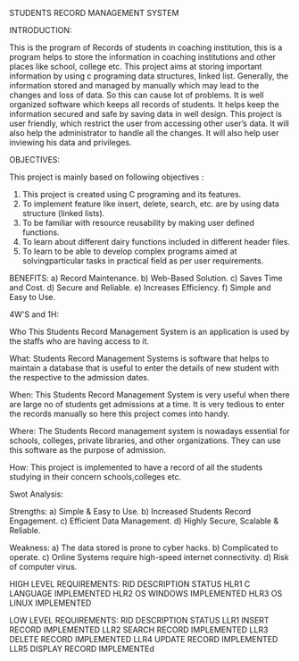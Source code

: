 STUDENTS RECORD MANAGEMENT SYSTEM

INTRODUCTION:

This is the program of Records of students in coaching institution, this is a program helps to store the information in coaching institutions and other places like school, college etc. This project aims 
at storing important information by using c programing data structures, linked list. Generally, the information stored and managed by manually which may lead to the changes and loss of data. So this 
can cause lot of problems. It is well organized software which keeps all records of students. It helps keep the information secured and safe by saving data in well design.
This project is user friendly, which restrict the user from accessing other user’s data. It will also help the administrator to handle all the changes. It will also help user inviewing his data and privileges.

OBJECTIVES:

This project is mainly based on following objectives :
1. This project is created using C programing and its features.
2. To implement feature like insert, delete, search, etc. are by using data structure (linked lists).
3. To be familiar with resource reusability by making user defined functions.
4. To learn about different dairy functions included in different header files.
5. To learn to be able to develop complex programs aimed at solvingparticular tasks 
in practical field as per user requirements.

BENEFITS:
a) Record Maintenance.
b) Web-Based Solution.
c) Saves Time and Cost.
d) Secure and Reliable.
e) Increases Efficiency.
f) Simple and Easy to Use.

4W'S and 1H:

Who
This Students Record Management System is an application is used by the staffs who are having access to it.

What:
Students Record Management Systems is software that helps to maintain a database that is useful to enter the details of new student with the respective to the admission dates.

When:
This Students Record Management System is very useful when there are large no of students get admissions at a time. It is very tedious to enter the records manually so here this project comes into 
handy.

Where:
The Students Record management system is nowadays essential for schools, colleges, private libraries, and other organizations. They can use this software as the purpose of admission.

How:
This project is implemented to have a record of all the students studying in their concern schools,colleges etc.

Swot Analysis:

Strengths:
a) Simple & Easy to Use.
b) Increased Students Record Engagement.
c) Efficient Data Management.
d) Highly Secure, Scalable & Reliable.

Weakness:
a) The data stored is prone to cyber hacks.
b) Complicated to operate.
c) Online Systems require high-speed internet connectivity.
d) Risk of computer virus.

HIGH LEVEL REQUIREMENTS:
RID    DESCRIPTION    STATUS
HLR1  C LANGUAGE     IMPLEMENTED
HLR2  OS WINDOWS     IMPLEMENTED
HLR3  OS LINUX       IMPLEMENTED

LOW LEVEL REQUIREMENTS:
RID    DESCRIPTION    STATUS
LLR1  INSERT RECORD   IMPLEMENTED
LLR2  SEARCH RECORD   IMPLEMENTED
LLR3  DELETE RECORD   IMPLEMENTED
LLR4  UPDATE RECORD   IMPLEMENTED
LLR5  DISPLAY RECORD  IMPLEMENTEd
